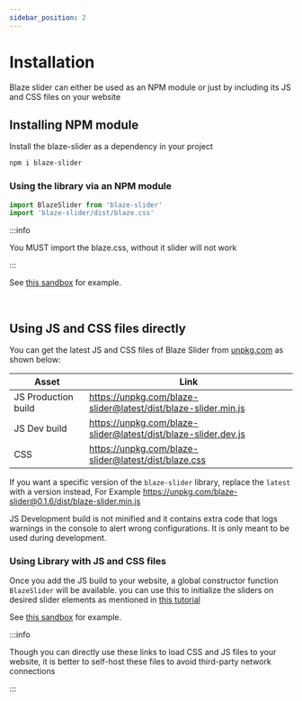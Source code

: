 ```yaml
---
sidebar_position: 2
---
```


# Installation

Blaze slider can either be used as an NPM module or just by including its JS and CSS files on your website

## Installing NPM module

Install the blaze-slider as a dependency in your project

```bash
npm i blaze-slider
```

### Using the library via an NPM module

```javascript
import BlazeSlider from 'blaze-slider'
import 'blaze-slider/dist/blaze.css'
```

:::info

You MUST import the blaze.css, without it slider will not work

:::

See [this sandbox](https://codesandbox.io/s/blaze-slider-npm-playground-hm60ip?file=/src/index.js) for example.

<br/>

## Using JS and CSS files directly

You can get the latest JS and CSS files of Blaze Slider from [unpkg.com](https://unpkg.com/) as shown below:

| Asset               | Link                                                           |
| ------------------- | -------------------------------------------------------------- |
| JS Production build | https://unpkg.com/blaze-slider@latest/dist/blaze-slider.min.js |
| JS Dev build        | https://unpkg.com/blaze-slider@latest/dist/blaze-slider.dev.js |
| CSS                 | https://unpkg.com/blaze-slider@latest/dist/blaze.css           |

If you want a specific version of the `blaze-slider` library, replace the `latest` with a version instead, For Example https://unpkg.com/blaze-slider@0.1.6/dist/blaze-slider.min.js

JS Development build is not minified and it contains extra code that logs warnings in the console to alert wrong configurations. It is only meant to be used during development.

### Using Library with JS and CSS files

Once you add the JS build to your website, a global constructor function `BlazeSlider` will be available. you can use this to initialize the sliders on desired slider elements as mentioned in [this tutorial](/docs/Tutorial/initialize-slider)

See [this sandbox](https://codesandbox.io/s/blaze-slider-playground-ps0b9u) for example.

:::info

Though you can directly use these links to load CSS and JS files to your website, it is better to self-host these files to avoid third-party network connections

:::
